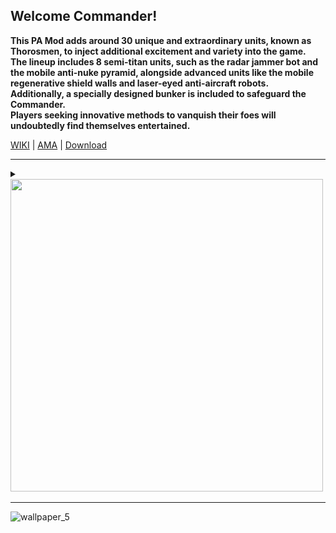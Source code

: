 ## Welcome Commander!
**This PA Mod adds around 30 unique and extraordinary units, known as Thorosmen, to inject additional excitement and variety into the game.  
The lineup includes 8 semi-titan units, such as the radar jammer bot and the mobile anti-nuke pyramid, alongside advanced units like the mobile regenerative shield walls and laser-eyed anti-aircraft robots.  
Additionally, a specially designed bunker is included to safeguard the Commander.  
Players seeking innovative methods to vanquish their foes will undoubtedly find themselves entertained.**

[WIKI](https://github.com/ATLASLORD/Thorosmen/wiki) | [AMA](https://github.com/ATLASLORD/Thorosmen/discussions/7)
| [Download](https://github.com/ATLASLORD/Thorosmen/archive/refs/heads/main.zip)

***
<details>
  <summary><img src="https://user-images.githubusercontent.com/104906253/225938926-66055e98-d5b7-4da9-ba06-360fe560ff32.png" width="500"  /></summary>
  
<!-- Basic -->
<details >
  <summary>
    <img src="https://user-images.githubusercontent.com/104906253/225925206-2a5a7135-1259-4dd2-bb97-f85de4f317f9.png" width="400"  />
  </summary>
<img src="https://user-images.githubusercontent.com/104906253/226172261-233e578d-cc11-4a98-9198-492ea90ca51a.png" alt="Click here" width="3000" />
</details>

<details>
  <summary>
    <img src="https://user-images.githubusercontent.com/104906253/225925179-dc83d9d0-ae63-46ad-b555-502767f931f9.png" width="400"  />
  </summary>
<img src="https://user-images.githubusercontent.com/104906253/226172234-68785ad8-fa89-4f40-80fc-b9c68e01849d.png" alt="Click here" width="3000" />
</details>

<!-- Advanced -->
<!-- Cuzeta -->
<details>
  <summary>
    <img src="https://user-images.githubusercontent.com/104906253/225925177-4247880b-e9cf-483f-ab53-b92ce156464c.png" width="400"  />
  </summary>
<img src="https://user-images.githubusercontent.com/104906253/226172240-388c2459-a50a-4fa0-8f13-ff3970f889af.png" alt="Click here" width="3000" />
</details>

<!-- GilF -->
<details>
  <summary>
    <img src="https://user-images.githubusercontent.com/104906253/225925184-13e99128-59fc-4b7b-96ae-34b55a479654.png" width="400"  />
  </summary>
<img src="https://user-images.githubusercontent.com/104906253/226172245-6251e818-c948-404c-8a40-e302cc30260b.png" alt="Click here" width="3000" />
</details>

<!-- WallF -->
<details>
  <summary>
    <img src="https://user-images.githubusercontent.com/104906253/225925212-87f7477d-0b39-462b-b955-cc973ba0ee4a.png" width="400"  />
  </summary>
<img src="https://user-images.githubusercontent.com/104906253/226172266-9c54a7fe-f820-4338-8d74-bca1cf6020cf.png" alt="Click here" width="3000" />
</details>

<!-- Sakura -->
<details>
  <summary>
    <img src="https://user-images.githubusercontent.com/104906253/225925202-c0097f51-b22f-4cfa-9c25-df40b7269588.png" width="400"  />
  </summary>
<img src="https://user-images.githubusercontent.com/104906253/226172258-bff82224-5ea6-408e-bb7d-57acc09a3e5e.png" alt="Click here" width="3000" />
</details>

<!-- Angry Tree -->
<details>
  <summary>
    <img src="https://user-images.githubusercontent.com/104906253/225925161-d7e701a5-7457-4b14-a7fb-e569741af6fc.png" width="400"  />
  </summary>
<img src="https://user-images.githubusercontent.com/104906253/226172265-c64066e3-2736-44c2-8e98-3a98b85a0740.png" alt="Click here" width="3000" />
</details>

<!-- Halabib -->
<details>
  <summary>
    <img src="https://user-images.githubusercontent.com/104906253/225925188-2b9f3cbd-7475-4e91-800a-99290b3b69c0.png" width="400"  />
  </summary>
<img src="https://user-images.githubusercontent.com/104906253/226172247-2ff93ba5-28ba-4d86-a139-ead879a7d6e3.png" alt="Click here" width="3000" />
</details>

<!-- Vehicles -->

<!-- Daddy donut -->
<details>
  <summary>
    <img src="https://user-images.githubusercontent.com/104906253/225925178-325271b8-b111-4456-bb3a-723e5d865764.png" width="400"  />
  </summary>
<img src="https://user-images.githubusercontent.com/104906253/226172241-4165508a-b901-4b1c-862c-6691345b548c.png" alt="Click here" width="3000" />
</details>

<!-- Tanabe -->
<details>
  <summary>
    <img src="https://user-images.githubusercontent.com/104906253/225925207-37417802-42fc-49c6-b484-68dc039b4344.png" width="400"  />
  </summary>
<img src="https://user-images.githubusercontent.com/104906253/226172262-010721bf-d017-4f1d-b8c5-2c3f1ba0237e.png" alt="Click here" width="3000" />
</details>

<!-- Aegis -->
<details>
  <summary>
    <img src="https://user-images.githubusercontent.com/104906253/225925156-4891f0f9-93f2-4479-97b2-2489eac0a48a.png" width="400"  />
  </summary>
<img src="https://user-images.githubusercontent.com/104906253/226172231-aa938077-7b38-448e-b1b0-a738c8158f09.png" alt="Click here" width="3000" />
</details>

<!-- Beenado -->
<details>
  <summary>
    <img src="https://user-images.githubusercontent.com/104906253/225925163-4a50ad3b-9045-4e96-b144-32f60a06a043.png" width="400"  />
  </summary>
<img src="https://user-images.githubusercontent.com/104906253/226172235-9a8bb5aa-4fc7-4eb6-8436-74c92577bf8e.png" alt="Click here" width="3000" />
</details>

<!-- Prado -->

<details>
  <summary>
    <img src="https://user-images.githubusercontent.com/104906253/226105092-ba2d8f5e-7c3c-4a96-90b7-bd567ebc1ac8.png" width="400"  />
  </summary>
<img src="https://user-images.githubusercontent.com/104906253/226172257-1e72e670-87fc-4ad9-9b2b-00c2ea240a42.png" alt="Click here" width="3000" />
</details>

<!-- Air -->
<!-- Thorondor -->
<details>
  <summary>
    <img src="https://user-images.githubusercontent.com/104906253/225925209-132d383b-89e9-4d26-b636-2cdc796533f9.png" width="400"  />
  </summary>
<img src="https://user-images.githubusercontent.com/104906253/226172263-f120c45e-96bb-402c-a722-97121c54c6b7.png" alt="Click here" width="3000" />
</details>

<!-- Binho -->
<details>
  <summary>
    <img src="https://user-images.githubusercontent.com/104906253/225925167-d71855f9-07dc-4851-a116-c9fc4c478832.png" width="400"  />
  </summary>
<img src="https://user-images.githubusercontent.com/104906253/226172237-b82de046-8bf4-470d-92da-99fc7d73b3f0.png" alt="Click here" width="3000" />
</details>

<!-- Semi Titans_____________________________________________________________________________________________________ -->

<!-- Kamecha -->
<details>
  <summary>
    <img src="https://user-images.githubusercontent.com/104906253/225925193-1fb6c766-4ae8-43a6-aa06-6ca4544f17d3.png" width="400"  />
  </summary>
<img src="https://user-images.githubusercontent.com/104906253/226172250-f941b5c9-49d3-4e8f-a4bf-0f35bc353335.png" alt="Click here" width="3000" />
</details>

<!-- Lawnmower -->
<details>
  <summary>
    <img src="https://user-images.githubusercontent.com/104906253/225925196-592c9e57-b812-40ff-bd60-286da2ea68e9.png" width="400"  />
  </summary>
<img src="https://user-images.githubusercontent.com/104906253/226172252-f3abbd73-a35a-45bf-ae7c-9f3701217664.png" alt="Click here" width="3000" />
</details>

<!-- Pap -->
<details>
  <summary>
    <img src="https://user-images.githubusercontent.com/104906253/225925201-586bb733-49e0-42ee-a21f-960eb345f2ba.png" width="400"  />
  </summary>
<img src="https://user-images.githubusercontent.com/104906253/226172255-a7523c7b-7a97-4b7e-9711-85527823e2fb.png" alt="Click here" width="3000" />
</details>

<!-- Fef -->
<details>
  <summary>
    <img src="https://user-images.githubusercontent.com/104906253/225925181-23acfe05-9f1f-43c5-975f-78b8ee777072.png" width="400"  />
  </summary>
<img src="https://user-images.githubusercontent.com/104906253/226172242-e0da71e2-f396-4b91-bc8f-528961aa1204.png" alt="Click here" width="3000" />
</details>

<!-- Ilegal -->
<details>
  <summary>
    <img src="https://user-images.githubusercontent.com/104906253/225925192-8383838d-5014-46b4-a2a2-05bc5e5f0b0c.png" width="400"  />
  </summary>
<img src="https://user-images.githubusercontent.com/104906253/226172249-1691981a-80a9-45d0-94fb-e5c80c229f19.png" alt="Click here" width="3000" />
</details>

<!-- Toblerone -->
<details>
  <summary>
    <img src="https://user-images.githubusercontent.com/104906253/225925211-5c67fc7e-fbb0-489b-9756-3b0510505884.png" width="400"  />
  </summary>
<img src="https://user-images.githubusercontent.com/104906253/226172264-0c011b07-138c-45c1-96bc-b334406f5514.png" alt="Click here" width="3000" />
</details>

<!-- GrayGoo Spider -->
<details>
  <summary>
    <img src="https://user-images.githubusercontent.com/104906253/225925182-9cea87af-34dd-4667-8189-d444bcb08b8e.png" width="400"  />
  </summary>
<img src="https://user-images.githubusercontent.com/104906253/226172243-0091724d-5f19-4e9b-8247-8ab98a3fd524.png" alt="Click here" width="3000" />
</details>

<!-- Hindenburg -->
<details>
  <summary>
    <img src="https://user-images.githubusercontent.com/104906253/226111727-89cf3648-3677-4b79-84cd-ef9f5ce8ef5c.png" width="400"  />
  </summary>
<img src="https://user-images.githubusercontent.com/104906253/226172248-427fba4c-38b9-4b0e-b319-3ad25b1a1e42.png" alt="Click here" width="3000" />
</details>

<!-- Structure______________________________________________________________________________________________________ -->

<!-- Canhao -->
<details>
  <summary>
    <img src="https://user-images.githubusercontent.com/104906253/225925175-60428210-4857-4d47-a8bf-6f730e9f38ba.png" width="400"  />
  </summary>
<img src="https://user-images.githubusercontent.com/104906253/226172239-649f1273-d011-4f1b-a386-dcc8878418da.png" alt="Click here" width="3000" />
</details>

<!-- Kinha -->
<details>
  <summary>
    <img src="https://user-images.githubusercontent.com/104906253/225925195-c2c7ad94-1e09-4767-9e24-339a52fdf24e.png" width="400"  />
  </summary>
<img src="https://user-images.githubusercontent.com/104906253/226172251-1710c0a5-bb53-4457-b4c4-e9c5d8e9353c.png" alt="Click here" width="3000" />
</details>

<!-- Maciota -->
<details>
  <summary>
    <img src="https://user-images.githubusercontent.com/104906253/225925197-04fccf1c-5a34-4937-87e9-633540cf4942.png" width="400"  />
  </summary>
<img src="https://user-images.githubusercontent.com/104906253/226172253-ad64e422-0d84-417d-bcf3-12ae75ef25c7.png" alt="Click here" width="3000" />
</details>

<!-- Bunker -->
<details>
  <summary>
    <img src="https://user-images.githubusercontent.com/104906253/225925172-dedf26b9-9f8f-4101-a225-b179376591bb.png" width="400"  />
  </summary>
<img src="https://user-images.githubusercontent.com/104906253/226172238-f0963bea-b0f7-4a4e-8a55-b334f8224884.png" alt="Click here" width="3000" />
</details>

<!-- Metalassim -->
<details>
  <summary>
    <img src="https://user-images.githubusercontent.com/104906253/225925199-55e16995-3cb7-48ec-924b-e8ff1e6bd975.png" width="400"  />
  </summary>
<img src="https://user-images.githubusercontent.com/104906253/226172254-6d63471f-55dc-4866-80ee-98ba362e15e2.png" alt="Click here" width="3000" />
</details>

<!--Sauron -->
<details>
  <summary>
    <img src="https://user-images.githubusercontent.com/104906253/225925204-f59802d4-7e3f-43a0-8bbf-457888d9f5df.png" width="400"  />
  </summary>
<img src="https://user-images.githubusercontent.com/104906253/226172260-220c6866-080b-414c-a802-fd58c41aa8c4.png" alt="Click here" width="3000" />
</details>

</details>

***

![wallpaper_5](https://user-images.githubusercontent.com/104906253/226111826-a415d314-75fa-41da-bd7c-78b75a9910e2.png)

